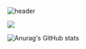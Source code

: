 ![header](https://capsule-render.vercel.app/api?type=waving&color=auto&text=key4ss)

<img src="https://img.shields.io/badge/JavaScript-F7DF1E?style=flat-square&logo=JavaScript&logoColor=white"/></a>

![Anurag's GitHub stats](https://github-readme-stats.vercel.app/api?username=key4ss&show_icons=true&theme=swift)
